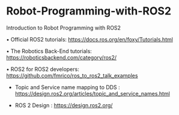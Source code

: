 # Robot-Programming-with-ROS2

Introduction to Robot Programming with ROS2


• Official ROS2 tutorials: https://docs.ros.org/en/foxy/Tutorials.html

• The Robotics Back-End tutorials: https://roboticsbackend.com/category/ros2/

• ROS2 for ROS2 developers: https://github.com/fmrico/ros_to_ros2_talk_examples

* Topic and Service name mapping to DDS : https://design.ros2.org/articles/topic_and_service_names.html

* ROS 2 Design : https://design.ros2.org/
